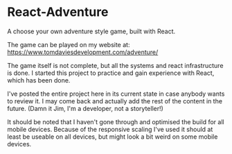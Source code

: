 # React-Adventure
A choose your own adventure style game, built with React.

The game can be played on my website at: https://www.tomdaviesdevelopment.com/adventure/

The game itself is not complete, but all the systems and react infrastructure is done. I started this project to practice and gain experience with React, which has been done.

I've posted the entire project here in its current state in case anybody wants to review it. I may come back and actually add the rest of the content in the future.
(Damn it Jim, I'm a developer, not a storyteller!)

It should be noted that I haven't gone through and optimised the build for all mobile devices. Because of the responsive scaling I've used it should at least be useable on all devices, but might look a bit weird on some mobile devices.
